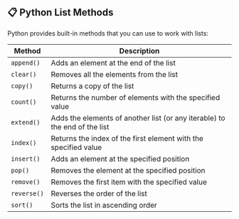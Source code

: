 ## 📋 Python List Methods

Python provides built-in methods that you can use to work with lists:

| Method     | Description                                                                 |
|------------|-----------------------------------------------------------------------------|
| `append()` | Adds an element at the end of the list                                      |
| `clear()`  | Removes all the elements from the list                                      |
| `copy()`   | Returns a copy of the list                                                  |
| `count()`  | Returns the number of elements with the specified value                     |
| `extend()` | Adds the elements of another list (or any iterable) to the end of the list  |
| `index()`  | Returns the index of the first element with the specified value             |
| `insert()` | Adds an element at the specified position                                   |
| `pop()`    | Removes the element at the specified position                               |
| `remove()` | Removes the first item with the specified value                             |
| `reverse()`| Reverses the order of the list                                              |
| `sort()`   | Sorts the list in ascending order                                           |

